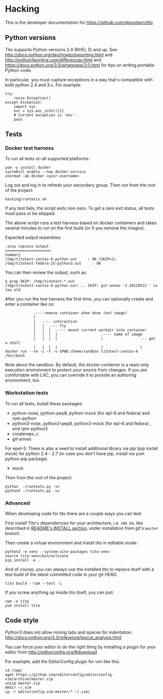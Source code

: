 Hacking
=======

This is the developer documentation for
https://github.com/dgoodwin/tito

Python versions
---------------

Tito supports Python versions 2.4 (RHEL 5) and up.
See http://docs.python.org/dev/howto/pyporting.html
and http://python3porting.com/differences.html
and https://docs.python.org/3.0/whatsnew/3.0.html
for tips on writing portable Python code.

In particular, you must capture exceptions in a way that's
compatible with both python 2.4 and 3.x. For example:

    try:
        raise Exception()
    except Exception:
        import sys
        exc = sys.exc_info()[1]
        # Current exception is 'exc'.
        pass


Tests
-----

### Docker test harness

To run all tests on all supported platforms:

    yum -y install docker
    systemctl enable --now docker.service
    usermod -aG docker <your-username>

Log out and log in to refresh your secondary group.
Then run from the root of the project:

    hacking/runtests.sh

If any test fails, the script exits non-zero.
To get a zero exit status, all tests must pass
or be skipped.

The above script runs a test harness based on
docker containers and takes several minutes to run
on the first build (or if you remove the images).

Expected output resembles:

    -snip copious output-
    =====================
    Summary
    /tmp/titotest-centos-6-python.out     : OK (SKIP=1)
    /tmp/titotest-fedora-25-python3.out     : OK

You can then review the output, such as:

    $ grep SKIP: /tmp/titotest-*.out
    /tmp/titotest-centos-6-python.out:... SKIP: git-annex '3.20120522 ' is too old

After you run the test harness the first time,
you can optionally create and enter a container like so:

                 .--- remove container when done (not image)
                 |
                 |   .--- interactive
                 |   |  .--- tty
                 |   |  |  .---- mount current workdir into container
                 |   |  |  |                    .---- name of image
                 |   |  |  |                    |                 .-- get a shell
                 |   |  |  |                    |                 |
    docker run --rm -i -t -v $PWD:/home/sandbox titotest-centos-6 /bin/bash


Note about the sandbox: By default, the docker container is a
read-only execution environment to protect your source from changes.
If you are comfortable with LXC, you can override it to provide
an authoring environment, too.


### Workstation tests

To run all tests, install these packages:

* python-nose,  python-pep8,  python-mock (for epl-6 and fedora) and rpm-python
* python3-nose, python3-pep8,  python3-mock (for epl-6 and fedora) , and rpm-python3
* createrepo_c
* git-annex

For epel-5:
There is also a need to install additional library via pip (pip install mock)
for python 2.4 - 2.7 (in case you don't have pip, install via yum python-pip package)
* mock

Then from the root of the project:

    python  ./runtests.py -vv
    python3 ./runtests.py -vv


### Advanced

When developing code for tito there are a couple ways you can test:

First install Tito's dependencies for your architecture, i.e. `x86_64`, like
described in [README's INSTALL section](README.md#INSTALL), under installation
from git's `master` branch.

Then create a virtual environment and install tito in editable mode:

    python3 -m venv --system-site-packages tito-venv
    source tito-venv/bin/activate
    pip install -e .

And of course, you can always use the installed tito to replace
itself with a test build of the latest *committed* code in your
git HEAD.

    tito build --rpm --test -i

If you screw anything up inside tito itself, you can just:

    rpm -e tito
    yum install tito


Code style
----------

Python3 does not allow mixing tabs and spaces for indentation.
http://docs.python.org/3.3/reference/lexical_analysis.html

You can force your editor to do the right thing by installing
a plugin for your editor from http://editorconfig.org/#download

For example, add the EditorConfig plugin for vim like this:

    cd /tmp/
    wget https://github.com/editorconfig/editorconfig-vim/archive/master.zip
    unzip master.zip
    mkdir ~/.vim
    cp -r editorconfig-vim-master/* ~/.vim/
